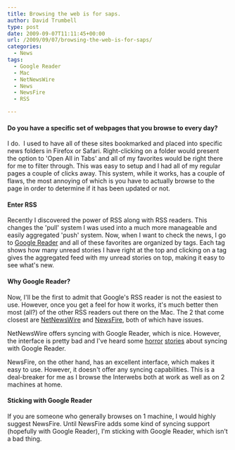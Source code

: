 ```yaml
---
title: Browsing the web is for saps.
author: David Trumbell
type: post
date: 2009-09-07T11:11:45+00:00
url: /2009/09/07/browsing-the-web-is-for-saps/
categories:
  - News
tags:
  - Google Reader
  - Mac
  - NetNewsWire
  - News
  - NewsFire
  - RSS

---
```

#### Do you have a specific set of webpages that you browse to every day?

I do.  I used to have all of these sites bookmarked and placed into specific news folders in Firefox or Safari. Right-clicking on a folder would present the option to 'Open All in Tabs' and all of my favorites would be right there for me to filter through. This was easy to setup and I had all of my regular pages a couple of clicks away. This system, while it works, has a couple of flaws, the most annoying of which is you have to actually browse to the page in order to determine if it has been updated or not.

#### Enter RSS

Recently I discovered the power of RSS along with RSS readers. This changes the 'pull' system I was used into a much more manageable and easily aggregated 'push' system. Now, when I want to check the news, I go to [Google Reader](https://reader.google.com) and all of these favorites are organized by tags. Each tag shows how many unread stories I have right at the top and clicking on a tag gives the aggregated feed with my unread stories on top, making it easy to see what's new.

#### Why Google Reader?

Now, I'll be the first to admit that Google's RSS reader is not the easiest to use. However, once you get a feel for how it works, it's much better then most (all?) of the other RSS readers out there on the Mac. The 2 that come closest are [NetNewsWire](https://en.wikipedia.org/wiki/NetNewsWire) and [NewsFire](http://newsfirerss.com), both of which have issues.

NetNewsWire offers syncing with Google Reader, which is nice. However, the interface is pretty bad and I've heard some [horror](https://www.subtraction.com/2009/08/01/netnewswires-stinkin-synching) [stories](http://www.snappytheclam.com/archives/000930.html) about syncing with Google Reader.

NewsFire, on the other hand, has an excellent interface, which makes it easy to use. However, it doesn't offer any syncing capabilities. This is a deal-breaker for me as I browse the Interwebs both at work as well as on 2 machines at home.

#### Sticking with Google Reader

If you are someone who generally browses on 1 machine, I would highly suggest NewsFire. Until NewsFire adds some kind of syncing support (hopefully with Google Reader), I'm sticking with Google Reader, which isn't a bad thing.
